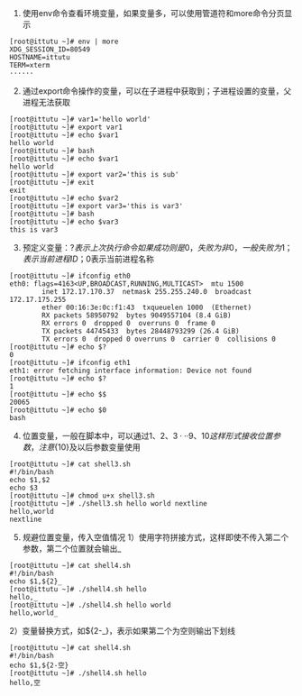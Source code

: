 1. 使用env命令查看环境变量，如果变量多，可以使用管道符和more命令分页显示
```
[root@ittutu ~]# env | more
XDG_SESSION_ID=80549
HOSTNAME=ittutu
TERM=xterm
······
```
2. 通过export命令操作的变量，可以在子进程中获取到；子进程设置的变量，父进程无法获取
```
[root@ittutu ~]# var1='hello world'
[root@ittutu ~]# export var1
[root@ittutu ~]# echo $var1 
hello world
[root@ittutu ~]# bash
[root@ittutu ~]# echo $var1
hello world
[root@ittutu ~]# export var2='this is sub'
[root@ittutu ~]# exit
exit
[root@ittutu ~]# echo $var2
[root@ittutu ~]# export var3='this is var3'
[root@ittutu ~]# bash
[root@ittutu ~]# echo $var3
this is var3
```
3. 预定义变量：$?表示上次执行命令如果成功则是0，失败为非0，一般失败为1；$$表示当前进程ID；$0表示当前进程名称
```
[root@ittutu ~]# ifconfig eth0
eth0: flags=4163<UP,BROADCAST,RUNNING,MULTICAST>  mtu 1500
        inet 172.17.170.37  netmask 255.255.240.0  broadcast 172.17.175.255
        ether 00:16:3e:0c:f1:43  txqueuelen 1000  (Ethernet)
        RX packets 58950792  bytes 9049557104 (8.4 GiB)
        RX errors 0  dropped 0  overruns 0  frame 0
        TX packets 44745433  bytes 28448793299 (26.4 GiB)
        TX errors 0  dropped 0 overruns 0  carrier 0  collisions 0
[root@ittutu ~]# echo $?
0
[root@ittutu ~]# ifconfig eth1
eth1: error fetching interface information: Device not found
[root@ittutu ~]# echo $?      
1
[root@ittutu ~]# echo $$
20065
[root@ittutu ~]# echo $0
bash
```
4. 位置变量，一般在脚本中，可以通过$1、$2、$3···$9、${10}这样形式接收位置参数，注意${10}及以后参数变量使用
```
[root@ittutu ~]# cat shell3.sh
#!/bin/bash
echo $1,$2
echo $3
[root@ittutu ~]# chmod u+x shell3.sh 
[root@ittutu ~]# ./shell3.sh hello world nextline
hello,world
nextline
```
5. 规避位置变量，传入空值情况
1）使用字符拼接方式，这样即使不传入第二个参数，第二个位置就会输出_
```
[root@ittutu ~]# cat shell4.sh
#!/bin/bash
echo $1,${2}_
[root@ittutu ~]# ./shell4.sh hello
hello,_
[root@ittutu ~]# ./shell4.sh hello world
hello,world_
```
2）变量替换方式，如${2-_}，表示如果第二个为空则输出下划线
```
[root@ittutu ~]# cat shell4.sh 
#!/bin/bash
echo $1,${2-空}
[root@ittutu ~]# ./shell4.sh hello
hello,空
```
